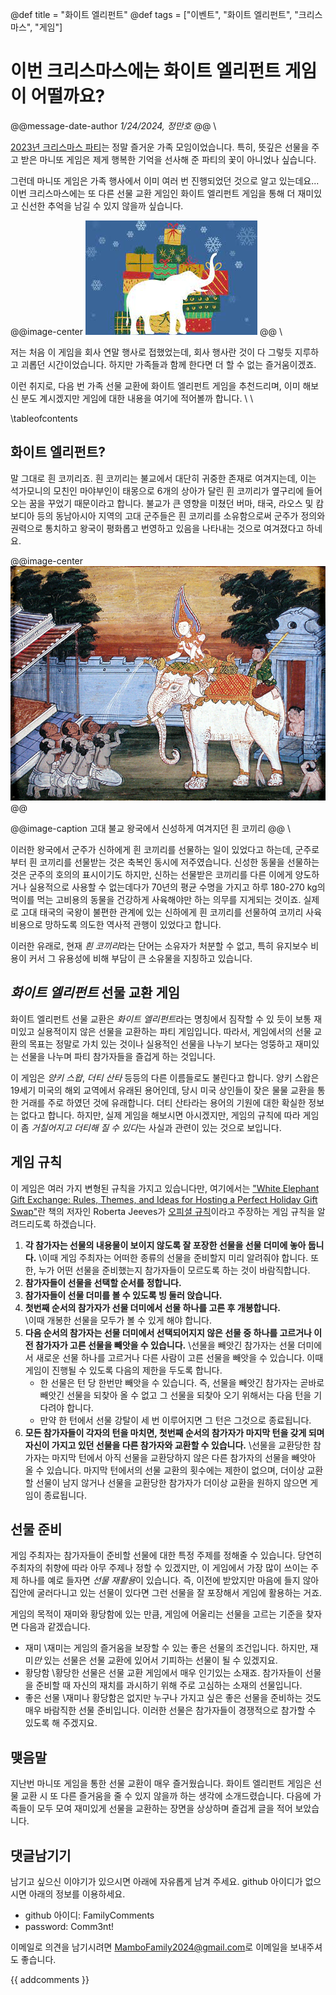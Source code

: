 @def title = "화이트 엘리펀트"
@def tags = ["이벤트", "화이트 엘리펀트", "크리스마스", "게임"]

# 이번 크리스마스에는 화이트 엘리펀트 게임이 어떨까요?

@@message-date-author
*1/24/2024, 정만호*
@@
\\

[2023년 크리스마스 파티](/events/2023/christmas_party/)는 정말 즐거운 가족 모임이었습니다.
특히, 뜻깊은 선물을 주고 받은 마니또 게임은 제게 행복한 기억을 선사해 준 파티의 꽃이 아니었나 싶습니다.

그런데 마니또 게임은 가족 행사에서 이미 여러 번 진행되었던 것으로 알고 있는데요...
이번 크리스마스에는 또 다른 선물 교환 게임인 화이트 엘리펀트 게임을 통해 더 재미있고 신선한 추억을 남길 수 있지 않을까 싶습니다.

@@image-center
![](/assets/images/story/2024/WhiteElephantGame.jpg)
@@
\\

저는 처음 이 게임을 회사 연말 행사로 접했었는데, 회사 행사란 것이 다 그렇듯 지루하고 괴롭던 시간이었습니다.
하지만 가족들과 함께 한다면 더 할 수 없는 즐거움이겠죠.

이런 취지로, 다음 번 가족 선물 교환에 화이트 엘리펀트 게임을 추천드리며, 이미 해보신 분도 계시겠지만 게임에 대한 내용을 여기에 적어볼까 합니다.
\\
\\

\tableofcontents <!-- you can use \toc as well -->


## 화이트 엘리펀트?

말 그대로 흰 코끼리죠.
흰 코끼리는 불교에서 대단히 귀중한 존재로 여겨지는데, 이는 석가모니의 모친인 마야부인이 태몽으로 6개의 상아가 달린 흰 코끼리가 옆구리에 들어오는 꿈을 꾸었기 때문이라고 합니다.
불교가 큰 영향을 미쳤던 버마, 태국, 라오스 및 캄보디아 등의 동남아시아 지역의 고대 군주들은 흰 코끼리를 소유함으로써 군주가 정의와 권력으로 통치하고 왕국이 평화롭고 번영하고 있음을 나타내는 것으로 여겨졌다고 하네요.

@@image-center
![](/assets/images/story/2024/RoyalWhiteElephant.jpg)
@@

@@image-caption
고대 불교 왕국에서 신성하게 여겨지던 흰 코끼리
@@
\\

이러한 왕국에서 군주가 신하에게 흰 코끼리를 선물하는 일이 있었다고 하는데, 군주로부터 흰 코끼리를 선물받는 것은 축복인 동시에 저주였습니다. 
신성한 동물을 선물하는 것은 군주의 호의의 표시이기도 하지만, 신하는 선물받은 코끼리를 다른 이에게 양도하거나 실용적으로 사용할 수 없는데다가 70년의 평균 수명을 가지고 하루 180-270 kg의 먹이를 먹는 고비용의 동물을 건강하게 사육해야만 하는 의무를 지게되는 것이죠.
실제로 고대 태국의 국왕이 불편한 관계에 있는 신하에게 흰 코끼리를 선물하여 코끼리 사육 비용으로 망하도록 의도한 역사적 관행이 있었다고 합니다.

이러한 유래로, 현재 *흰 코끼리*라는 단어는 소유자가 처분할 수 없고, 특히 유지보수 비용이 커서 그 유용성에 비해 부담이 큰 소유물을 지칭하고 있습니다. 


## *화이트 엘리펀트* 선물 교환 게임

화이트 엘리펀트 선물 교환은 *화이트 엘리펀트*라는 명칭에서 짐작할 수 있 듯이 보통 재미있고 실용적이지 않은 선물을 교환하는 파티 게임입니다.
따라서, 게임에서의 선물 교환의 목표는 정말로 가치 있는 것이나 실용적인 선물을 나누기 보다는 엉뚱하고 재미있는 선물을 나누며 파티 참가자들을 즐겁게 하는 것입니다.

이 게임은 *양키 스왑*, *더티 산타* 등등의 다른 이름들로도 불린다고 합니다.
양키 스왑은 19세기 미국의 해외 교역에서 유래된 용어인데, 당시 미국 상인들이 잦은 물물 교환을 통한 거래를 주로 하였던 것에 유래합니다.
더티 산타라는 용어의 기원에 대한 확실한 정보는 없다고 합니다. 
하지만, 실제 게임을 해보시면 아시겠지만, 게임의 규칙에 따라 게임이 좀 *거칠어지고 더티해 질 수 있다*는 사실과 관련이 있는 것으로 보입니다.


## 게임 규칙

이 게임은 여러 가지 변형된 규칙을 가지고 있습니다만, 여기에서는 ["White Elephant Gift Exchange: Rules, Themes, and Ideas for Hosting a Perfect Holiday Gift Swap"](https://www.amazon.com/White-Elephant-Gift-Exchange-Hosting-ebook/dp/B00G0KYEC4)란 책의 저자인 Roberta Jeeves가 [오피셜 규칙](https://www.whiteelephantrules.com/)이라고 주장하는 게임 규칙을 알려드리도록 하겠습니다.

1. **각 참가자는 선물의 내용물이 보이지 않도록 잘 포장한 선물을 선물 더미에 놓아 둡니다.**
   \\이때 게임 주최자는 어떠한 종류의 선물을 준비할지 미리 알려줘야 합니다. 
   또한, 누가 어떤 선물을 준비했는지 참가자들이 모르도록 하는 것이 바람직합니다.
1. **참가자들이 선물을 선택할 순서를 정합니다.**
1. **참가자들이 선물 더미를 볼 수 있도록 빙 둘러 앉습니다.**
1. **첫번째 순서의 참가자가 선물 더미에서 선물 하나를 고른 후 개봉합니다.**   
   \\이때 개봉한 선물을 모두가 볼 수 있게 해야 합니다.
1. **다음 순서의 참가자는 선물 더미에서 선택되어지지 않은 선물 중 하나를 고르거나 이전 참가자가 고른 선물을 빼앗을 수 있습니다.**
   \\선물을 빼앗긴 참가자는 선물 더미에서 새로운 선물 하나를 고르거나 다른 사람이 고른 선물을 빼앗을 수 있습니다. 
   이때 게임이 진행될 수 있도록 다음의 제한을 두도록 합니다.
   * 한 선물은 턴 당 한번만 빼앗을 수 있습니다. 즉, 선물을 빼앗긴 참가자는 곧바로 빼앗긴 선물을 되찾아 올 수 없고 그 선물을 되찾아 오기 위해서는 다음 턴을 기다려야 합니다.
   * 만약 한 턴에서 선물 강탈이 세 번 이루어지면 그 턴은 그것으로 종료됩니다.
1. **모든 참가자들이 각자의 턴을 마치면, 첫번째 순서의 참가자가 마지막 턴을 갖게 되며 자신이 가지고 있던 선물을 다른 참가자와 교환할 수 있습니다.**
   \\선물을 교환당한 참가자는 마지막 턴에서 아직 선물을 교환당하지 않은 다른 참가자의 선물을 빼앗아 올 수 있습니다. 마지막 턴에서의 선물 교환의 횟수에는 제한이 없으며, 더이상 교환할 선물이 남지 않거나 선물을 교환당한 참가자가 더이상 교환을 원하지 않으면 게임이 종료됩니다.



## 선물 준비

게임 주최자는 참가자들이 준비할 선물에 대한 특정 주제를 정해줄 수 있습니다.
당연히 주최자의 취향에 따라 아무 주제나 정할 수 있겠지만, 이 게임에서 가장 많이 쓰이는 주제 하나를 예로 들자면 *선물 재활용*이 있습니다.
즉, 이전에 받았지만 마음에 들지 않아 집안에 굴러다니고 있는 선물이 있다면 그런 선물을 잘 포장해서 게임에 활용하는 거죠.

게임의 목적이 재미와 황당함에 있는 만큼, 게임에 어울리는 선물을 고르는 기준을 찾자면 다음과 같겠습니다.

* 재미
  \\재미는 게임의 즐거움을 보장할 수 있는 좋은 선물의 조건입니다.
  하지만, 재미*만* 있는 선물은 선물 교환에 있어서 기피하는 선물이 될 수 있겠지요.
* 황당함
  \\황당한 선물은 선물 교환 게임에서 매우 인기있는 소재죠. 
  참가자들이 선물을 준비할 때 자신의 재치를 과시하기 위해 주로 고심하는 소재의 선물입니다.
* 좋은 선물
  \\재미나 황당함은 없지만 누구나 가지고 싶은 좋은 선물을 준비하는 것도 매우 바람직한 선물 준비입니다.
  이러한 선물은 참가자들이 경쟁적으로 참가할 수 있도록 해 주겠지요.

## 맺음말

지난번 마니또 게임을 통한 선물 교환이 매우 즐거웠습니다.
화이트 엘리펀트 게임은 선물 교환 시 또 다른 즐거움을 줄 수 있지 않을까 하는 생각에 소개드렸습니다. 
다음에 가족들이 모두 모여 재미있게 선물을 교환하는 장면을 상상하며 즐겁게 글을 적어 보았습니다.

## 댓글남기기

남기고 싶으신 이야기가 있으시면 아래에 자유롭게 남겨 주세요. github 아이디가 없으시면 아래의 정보를 이용하세요.

* github 아이디: FamilyComments
* password: Comm3nt!

이메일로 의견을 남기시려면 [MamboFamily2024@gmail.com](mailto:MamboFamily2024@gmail.com)로 이메일을 보내주셔도 좋습니다.

{{ addcomments }}